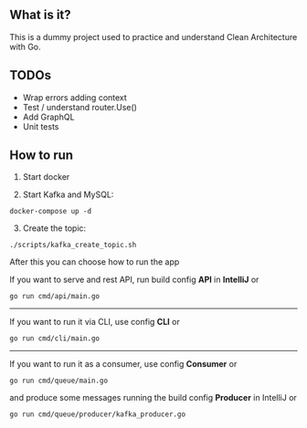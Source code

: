 ## What is it?
This is a dummy project used to practice and understand Clean Architecture with Go.

## TODOs
- Wrap errors adding context
- Test / understand router.Use()
- Add GraphQL
- Unit tests

## How to run

1. Start docker

2. Start Kafka and MySQL:
```
docker-compose up -d
```

3. Create the topic:
```
./scripts/kafka_create_topic.sh
```

After this you can choose how to run the app

If you want to serve and rest API, run build config **API** in **IntelliJ** or
```
go run cmd/api/main.go
```

---

If you want to run it via CLI, use config **CLI** or
```
go run cmd/cli/main.go
```

---

If you want to run it as a consumer, use config **Consumer** or
```
go run cmd/queue/main.go
```

and produce some messages running the build config **Producer** in IntelliJ or
```
go run cmd/queue/producer/kafka_producer.go
```